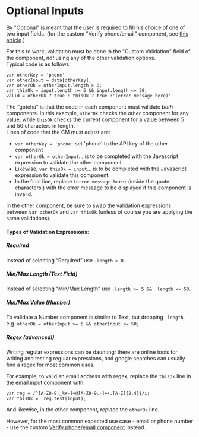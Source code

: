 # Optional Inputs
By "Optional" is meant that the user is required to fill his choice of one of two input fields. (for the custom "Verify phone/email" component, see [this article](../advanced/verify).)

For this to work, validation must be done in the "Custom Validation" field of the component, _not_ using any of the other validation options.  
Typical code is as follows:
`````
var otherKey = 'phone'
var otherInput = data[otherKey];
var otherOk = otherInput.length > 0;
var thisOk = input.length >= 5 && input.length <= 50;
valid = otherOk ? true : thisOk ? true :'(error message here)'
`````
The “gotcha” is that the code in each component must validate _both_ components. In this example, `otherOk` checks the _other_
component for any value, while `thisOk` checks the current component for a value between 5 and 50 characters in length.  
Lines of code that the CM must adjust are:
* `var otherKey = 'phone'` set 'phone' to the API key of the other component
* `var otherOk = otherInput`… is to be completed with the Javascript expression to validate the other component.
* Likewise, `var thisOk = input`… is to be completed with the Javascript expression to validate this component.
* In the final line, replace `(error message here)` (inside the quote characters!) with the error message to be displayed if this component is invalid. 

In the other component, be sure to swap the validation expressions between `var otherOk` and `var thisOk` (unless of course you are applying the same validations).

#### Types of Validation Expressions:
##### Required
Instead of selecting “Required” use `.length > 0`.
##### Min/Max Length (Text Field)
Instead of selecting “Min/Max Length” use `.length >= 5 && .length <= 50`.
##### Min/Max Value (Number)
To validate a Number component is similar to Text, but dropping `.length`, e.g. `otherOk = otherInput >= 5 && otherInput <= 50;`.
##### Regex (advanced!)
Writing regular expressions can be daunting; there are online tools for writing and testing regular expressions,
and google searches can usually find a regex for most common uses.

For example, to valid an email address with regex, replace the `thisOk` line in the email input component with:
`````
var reg = /^[A-Z0-9._%+-]+@[A-Z0-9.-]+\.[A-Z]{2,4}$/i;
var thisOk =  reg.test(input);
`````
And likewise, in the other component, replace the `otherOk` line.

However, for the most common expected use case - email or phone number - use the custom  [Verify phone/email component](../advanced/verify) instead.
